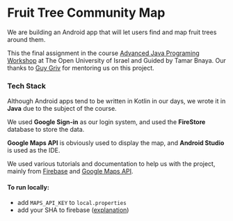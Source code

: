 # Fruit Tree Community Map

We are building an Android app that will let users find and map fruit trees around them.

This the final assignment in the course [Advanced Java Programing Workshop](https://www.openu.ac.il/courses/20503.htm) at The Open University of Israel and Guided by Tamar Bnaya.
Our thanks to [Guy Griv](https://www.linkedin.com/in/guy-griv-a1076289/) for mentoring us on this project.


### Tech Stack

Although Android apps tend to be written in Kotlin in our days, we wrote it in **Java** due to the subject of the course.

We used **Google Sign-in** as our login system, and used the **FireStore** database to store the data.

**Google Maps API** is obviously used to display the map, and **Android Studio** is used as the IDE.

We used various tutorials and documentation to help us with the project, mainly from [Firebase](https://firebase.google.com/docs/android/setup) and [Google Maps API](https://developers.google.com/maps/documentation/android-sdk/start).


#### To run locally:

- add `MAPS_API_KEY` to `local.properties`
- add your SHA to firebase ([explanation](https://stackoverflow.com/questions/67460387/how-to-get-sha1-code-in-new-version-of-android-studio-4-2))

